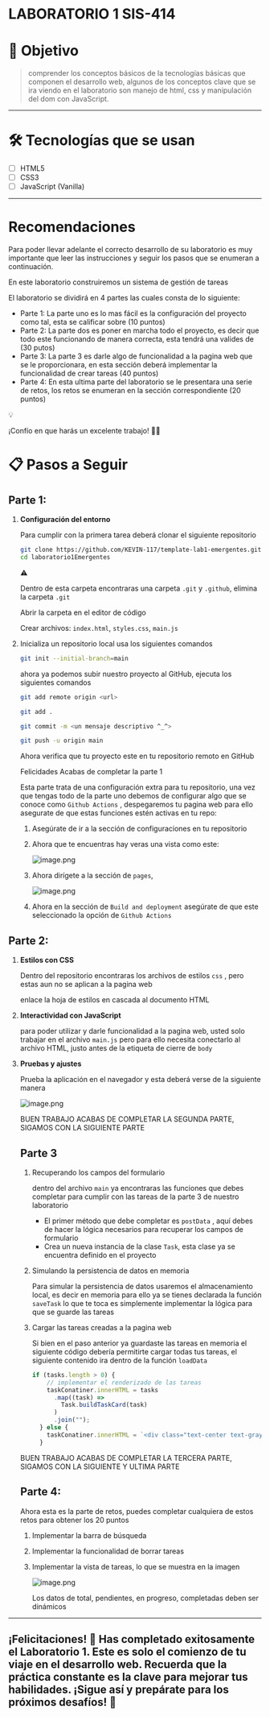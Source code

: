 # LABORATORIO 1 SIS-414

# 🎯 Objetivo

> comprender los conceptos básicos de la tecnologías básicas que componen el desarrollo web, algunos de los conceptos clave que se ira viendo en el laboratorio son manejo de html, css y manipulación del dom con JavaScript.
> 

---

# 🛠️ Tecnologías que se usan

- [ ]  HTML5
- [ ]  CSS3
- [ ]  JavaScript (Vanilla)

---

# Recomendaciones

Para poder llevar adelante el correcto desarrollo de su laboratorio es muy importante que leer las instrucciones y seguir los pasos que se enumeran a continuación.

En este laboratorio construiremos un sistema de gestión de tareas

El laboratorio se dividirá en 4 partes las cuales consta de lo siguiente:

- Parte 1: La parte uno es lo mas fácil es la configuración del proyecto como tal, esta se calificar sobre (10 puntos)
- Parte 2: La parte dos es poner en marcha todo el proyecto, es decir que todo este funcionando de manera correcta, esta tendrá una valides de (30 putos)
- Parte 3: La parte 3 es darle algo de funcionalidad a la pagina web que se le proporcionara, en esta sección deberá implementar la funcionalidad de crear tareas (40 puntos)
- Parte 4: En esta ultima parte del laboratorio se le presentara una serie de retos, los retos se enumeran en la sección correspondiente (20 puntos)

<aside>
💡

¡Confío en que harás un excelente trabajo! 💪✨

</aside>

# 📋 Pasos a Seguir

## Parte 1:

1. **Configuración del entorno**
    
    Para cumplir con la primera tarea deberá clonar el siguiente repositorio
    
    ```bash
    git clone https://github.com/KEVIN-117/template-lab1-emergentes.git laboratorio1Emergentes
    cd laboratorio1Emergentes
    ```
    
    <aside>
    ⚠️
    
    Dentro de esta carpeta encontraras una carpeta `.git` y `.github`, elimina la carpeta `.git`
    
    </aside>
    
    Abrir la carpeta en el editor de código
    
    Crear archivos: `index.html`, `styles.css`, `main.js`
    
2. Inicializa un repositorio local usa los siguientes comandos
    
    ```bash
    git init --initial-branch=main
    ```
    
    ahora ya podemos subir nuestro proyecto al GitHub, ejecuta los siguientes comandos
    
    ```bash
    git add remote origin <url>
    
    git add .
    
    git commit -m <un mensaje descriptivo ^_^>
    
    git push -u origin main
    ```
    
    Ahora verifica que tu proyecto este en tu repositorio remoto en GitHub
    
    Felicidades Acabas de completar la parte 1
    
    Esta parte trata de una configuración extra para tu repositorio, una vez que tengas todo de la parte uno debemos de configurar algo que se conoce como `Github Actions` , despegaremos tu pagina web para ello asegurate de que estas funciones estén activas en tu repo:
    
    1. Asegúrate de ir a la sección de configuraciones en tu repositorio
    2. Ahora que te encuentras hay veras una vista como este:
        
        ![image.png](attachment:63472be7-301c-457b-8220-0a6359850560:image.png)
        
    3. Ahora dirígete a la sección de `pages`,
        
        ![image.png](attachment:8392c89d-e5d7-4641-ba94-94fd1fbc0a40:image.png)
        
    4. Ahora en la sección de `Build and deployment` asegúrate de que este seleccionado la opción de `Github Actions`

## Parte 2:

1. **Estilos con CSS**
    
    Dentro del repositorio encontraras los archivos de estilos `css` , pero estas aun no se aplican a la pagina web
    
    enlace la hoja de estilos en cascada al documento HTML
    
2. **Interactividad con JavaScript**
    
    para poder utilizar y darle funcionalidad a la pagina web, usted solo trabajar en el archivo `main.js` pero para ello necesita conectarlo al archivo HTML, justo antes de la etiqueta de cierre de `body`
    
3. **Pruebas y ajustes**
    
    Prueba la aplicación en el navegador y esta deberá verse de la siguiente manera
    
    ![image.png](attachment:abb306ee-b117-4cb2-ba75-9a8d7a42f6e5:image.png)
    
    BUEN TRABAJO ACABAS DE COMPLETAR LA SEGUNDA PARTE, SIGAMOS CON LA SIGUIENTE PARTE
    
    ## Parte 3
    
    1. Recuperando los campos del formulario
        
        dentro del archivo `main` ya encontraras las funciones que debes completar para cumplir con las tareas de la parte 3 de nuestro laboratorio
        
        - El primer método que debe completar es `postData` , aquí debes de hacer la lógica necesarios para recuperar los campos de formulario
        - Crea un nueva instancia de la clase `Task`, esta clase ya se encuentra definido en el proyecto
    2. Simulando la persistencia de datos en memoria
        
        Para simular la persistencia de datos usaremos el almacenamiento local, es decir en memoria para ello ya se tienes declarada la función `saveTask` lo que te toca es simplemente implementar la lógica para que se guarde las tareas
        
    3. Cargar las tareas creadas a la pagina web
        
        Si bien en el paso anterior ya guardaste las tareas en memoria el siguiente código debería permitirte cargar todas tus tareas, el siguiente contenido ira dentro de la función `loadData`
        
        ```jsx
        if (tasks.length > 0) {
            // implementar el renderizado de las tareas
            taskConatiner.innerHTML = tasks
              .map((task) =>
                Task.buildTaskCard(task)
              )
              .join("");
          } else {
            taskConatiner.innerHTML = `<div class="text-center text-gray-400 text-2xl">No hay tareas</div>`;
          }
        ```
        
    
    BUEN TRABAJO ACABAS DE COMPLETAR LA TERCERA PARTE, SIGAMOS CON LA SIGUIENTE Y ULTIMA PARTE
    
    ## Parte 4:
    
    Ahora esta es la parte de retos, puedes completar cualquiera de estos retos para obtener los 20 puntos
    
    1. Implementar la barra de búsqueda
    2. Implementar la funcionalidad de borrar tareas
    3. Implementar la vista de tareas, lo que se muestra en la imagen
        
        ![image.png](attachment:d54157ce-d37a-4ec5-aee3-3bcff9e9b16d:image.png)
        
        Los datos de total, pendientes, en progreso, completadas deben ser dinámicos
        

---

## ¡Felicitaciones! 🎉 Has completado exitosamente el Laboratorio 1. Este es solo el comienzo de tu viaje en el desarrollo web. Recuerda que la práctica constante es la clave para mejorar tus habilidades. ¡Sigue así y prepárate para los próximos desafíos! 💪